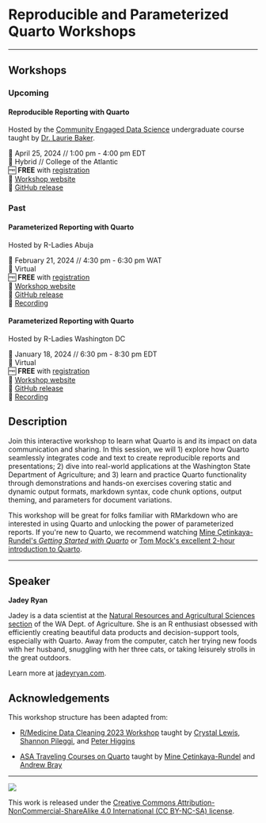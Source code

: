 # Reproducible and Parameterized Quarto Workshops

--------------------------------------------------------------------------------

## Workshops

### Upcoming

#### Reproducible Reporting with Quarto

Hosted by the [Community Engaged Data
Science](https://coa-community-data-science.netlify.app/) undergraduate course
taught by [Dr. Laurie Baker](https://lauriebaker.rbind.io/).

📆 April 25, 2024 // 1:00 pm - 4:00 pm EDT\
🏨 Hybrid // College of the Atlantic\
🆓 **FREE** with
[registration](https://www.meetup.com/maine-r-users-group/events/300459430/)\
🏡 [Workshop website](https://jadeyryan.quarto.pub/ceds-quarto-workshop)\
🐙 [GitHub release](https://github.com/jadeynryan/parameterized-quarto-workshop/tree/coa-ceds)

### Past

#### Parameterized Reporting with Quarto

Hosted by R-Ladies Abuja

📆 February 21, 2024 // 4:30 pm - 6:30 pm WAT\
🏨 Virtual\
🆓 **FREE** with
[registration](https://www.meetup.com/rladies-abuja/events/298688371/)\
🏡 [Workshop website](https://jadeyryan.quarto.pub/rladies-abuja-quarto-params)\
🐙 [GitHub release](https://github.com/jadeynryan/parameterized-quarto-workshop/tree/rladies-abuja)\
🎥 [Recording](https://youtu.be/kQn82pa04jQ?si=Ksvdp0Hdgs1crOD0)

#### Parameterized Reporting with Quarto

Hosted by R-Ladies Washington DC

📆 January 18, 2024 // 6:30 pm - 8:30 pm EDT\
🏨 Virtual\
🆓 **FREE** with
[registration](https://www.meetup.com/rladies-dc/events/297344107/)\
🏡 [Workshop website](https://jadeyryan.quarto.pub/rladies-dc-quarto-params/)\
🐙 [GitHub release](https://github.com/jadeynryan/parameterized-quarto-workshop/tree/rladies-dc)\
🎥 [Recording](https://youtu.be/MKjz_xkMgxY)

## Description

Join this interactive workshop to learn what Quarto is and its impact on data
communication and sharing. In this session, we will 1) explore how Quarto
seamlessly integrates code and text to create reproducible reports and
presentations; 2) dive into real-world applications at the Washington State
Department of Agriculture; and 3) learn and practice Quarto functionality
through demonstrations and hands-on exercises covering static and dynamic output
formats, markdown syntax, code chunk options, output theming, and parameters for
document variations.

This workshop will be great for folks familiar with RMarkdown who are interested
in using Quarto and unlocking the power of parameterized reports. If you're new
to Quarto, we recommend watching [Mine Çetinkaya-Rundel's *Getting Started with
Quarto*](https://www.youtube.com/watch?v=_f3latmOhew) or [Tom Mock's excellent
2-hour introduction to Quarto](https://www.youtube.com/watch?v=yvi5uXQMvu4).

--------------------------------------------------------------------------------

## Speaker

**Jadey Ryan**

Jadey is a data scientist at the [Natural Resources and Agricultural Sciences
section](https://agr.wa.gov/AgScience) of the WA Dept. of Agriculture. She is an
R enthusiast obsessed with efficiently creating beautiful data products and
decision-support tools, especially with Quarto. Away from the computer, catch
her trying new foods with her husband, snuggling with her three cats, or taking
leisurely strolls in the great outdoors.

Learn more at [jadeyryan.com](https://jadeyryan.com).

## Acknowledgements

This workshop structure has been adapted from:

-   [R/Medicine Data Cleaning 2023
    Workshop](https://shannonpileggi.github.io/rmedicine-data-cleaning-2023/)
    taught by [Crystal Lewis](https://cghlewis.com/), [Shannon
    Pileggi](https://www.pipinghotdata.com/), and [Peter
    Higgins](https://bookdown.org/pdr_higgins/rmrwr/)

-   [ASA Traveling Courses on
    Quarto](https://quarto.org/docs/blog/posts/2023-12-05-asa-traveling-courses/)
    taught by [Mine Çetinkaya-Rundel](https://mine-cr.com/) and [Andrew
    Bray](https://andrewpbray.github.io/)

--------------------------------------------------------------------------------

![](https://licensebuttons.net/l/by-nc-sa/4.0/88x31.png)

This work is released under the [Creative Commons
Attribution-NonCommercial-ShareAlike 4.0 International (CC BY-NC-SA)
license](https://creativecommons.org/licenses/by-nc-sa/4.0/).
